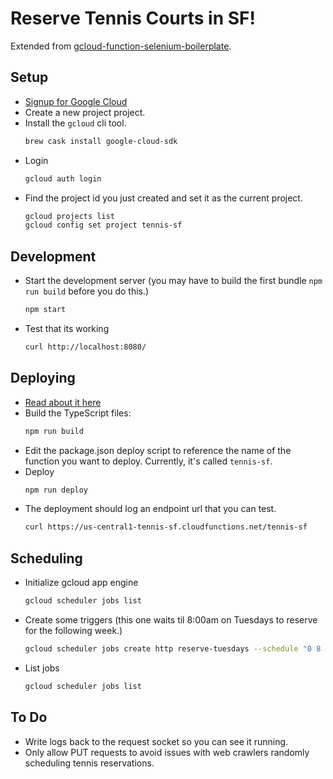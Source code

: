 # Reserve Tennis Courts in SF!

Extended from [gcloud-function-selenium-boilerplate](https://github.com/ccorcos/gcloud-function-selenium-boilerplate).

## Setup
- [Signup for Google Cloud](https://console.cloud.google.com)
- Create a new project project.
- Install the `gcloud` cli tool.
	```sh
	brew cask install google-cloud-sdk
	```
- Login
	```sh
	gcloud auth login
	```
- Find the project id you just created and set it as the current project.
	```sh
	gcloud projects list
	gcloud config set project tennis-sf
	```

## Development
- Start the development server (you may have to build the first bundle `npm run build` before you do this.)
	```sh
	npm start
	```
- Test that its working
	```sh
	curl http://localhost:8080/
	```

## Deploying
- [Read about it here](https://cloud.google.com/functions/docs/deploying/filesystem)
- Build the TypeScript files:
	```sh
	npm run build
	```
- Edit the package.json deploy script to reference the name of the function you want to deploy. Currently, it's called `tennis-sf`.
- Deploy
	```sh
	npm run deploy
	```
- The deployment should log an endpoint url that you can test.
	```sh
	curl https://us-central1-tennis-sf.cloudfunctions.net/tennis-sf
	```

## Scheduling

- Initialize gcloud app engine
	```sh
	gcloud scheduler jobs list
	```

- Create some triggers (this one waits til 8:00am on Tuesdays to reserve for the following week.)
	```sh
	gcloud scheduler jobs create http reserve-tuesdays --schedule "0 8 * * 1" --time-zone "America/Los_Angeles" --uri "https://us-central1-tennis-sf.cloudfunctions.net/tennis-sf" --http-method GET
	```

- List jobs
	```sh
	gcloud scheduler jobs list
	```

## To Do

- Write logs back to the request socket so you can see it running.
- Only allow PUT requests to avoid issues with web crawlers randomly scheduling tennis reservations.